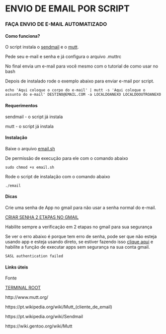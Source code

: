 <h1>ENVIO DE EMAIL POR SCRIPT</h1>

<h3>FAÇA ENVIO DE E-MAIL AUTOMATIZADO</h3>

<h4>Como funciona?</h4>
<p>O script instala o <a href="https://pt.wikipedia.org/wiki/Sendmail">sendmail</a> e o <a href="http://www.mutt.org/">mutt</a>.</p>
<p>Pede seu e-mail e senha e já configura o arquivo .muttrc</p>
<p>No final envia um e-mail para você mesmo com o tutorial de como usar no bash</p>
<p>Depois de instalado rode o exemplo abaixo para enviar e-mail por script.</p>
<code>echo 'Aqui coloque o corpo do e-mail' | mutt -s 'Aqui coloque o assunto do e-mail' DESTINO@EMAIL.COM -a LOCALDOANEXO LOCALDOOUTROANEXO</code>

<h4>Requerimentos</h4>
<p>sendmail - o script já instala</p>
<p>mutt - o script já instala</p>

<h4>Instalação</h4>
<p>Baixe o arquivo <a href="https://github.com/jorgediasdsg/email/blob/master/email.sh">email.sh</a></p>
<p>De permissão de execução para ele com o comando abaixo</p>
<code>sudo chmod +x email.sh</code>
<p>Rode o script de instalação com o comando abaixo</p>
<code>./email</code>

<h4>Dicas</h4>
<p>Crie uma senha de App no gmail para não usar a senha normal do e-mail.</p>
<a href="https://myaccount.google.com/apppasswords">CRIAR SENHA 2 ETAPAS NO GMAIL</a>
<p>Habilite sempre a verificação em 2 etapas no gmail para sua segurança</p>
<p>Se ver o erro abaixo é porque tem erro de senha, pode ser que não esteja usando app e esteja usando direto, se estiver fazendo isso <a href="clicar nesse link https://myaccount.google.com/lesssecureapps">clique aqui</a> e habilite a função de executar apps sem segurança na sua conta gmail.</p>
<code>SASL authentication failed</code>

<h4>Links úteis</h4>
<p>Fonte</p>
<a href="http://terminalroot.com.br/2018/03/como-enviar-e-mails-pelo-terminal.html">TERMINAL ROOT</a>
<p>http://www.mutt.org/</p>
<p>https://pt.wikipedia.org/wiki/Mutt_(cliente_de_email)</p>
<p>https://pt.wikipedia.org/wiki/Sendmail</p>
<p>https://wiki.gentoo.org/wiki/Mutt</p>
